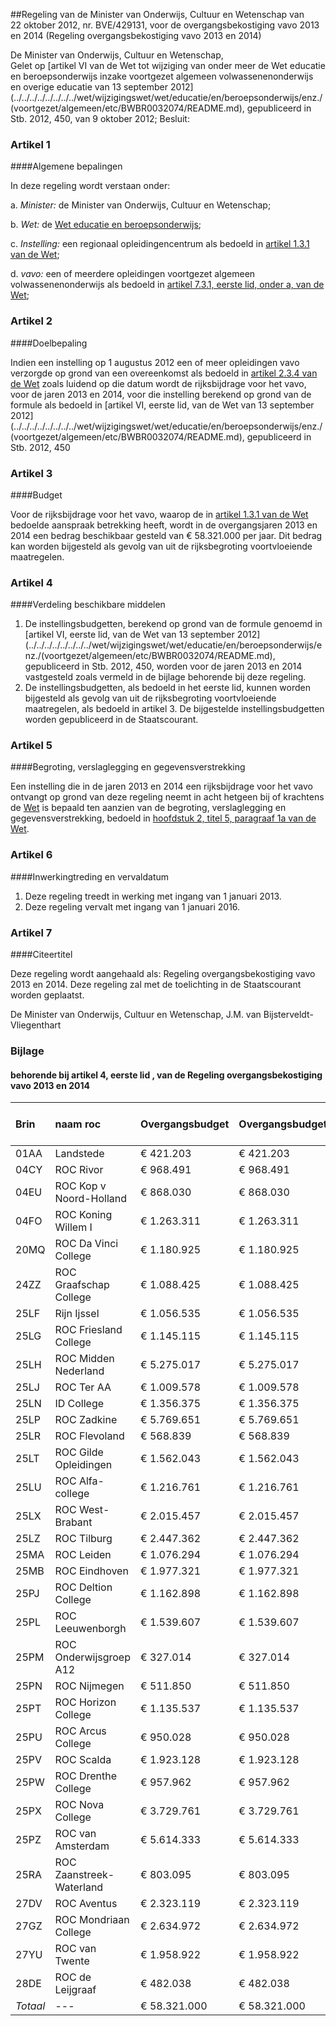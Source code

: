 <meta http-equiv='Content-Type' content='text/html; charset=utf-8' />

##Regeling van de Minister van Onderwijs, Cultuur en Wetenschap van 22 oktober 2012, nr. BVE/429131, voor de overgangsbekostiging vavo 2013 en 2014 (Regeling overgangsbekostiging vavo 2013 en 2014)

De Minister van Onderwijs, Cultuur en Wetenschap,  
Gelet op [artikel VI van de Wet tot wijziging van onder meer de Wet educatie en beroepsonderwijs inzake voortgezet algemeen volwassenenonderwijs en overige educatie van 13 september 2012](../../../../../../../../wet/wijzigingswet/wet/educatie/en/beroepsonderwijs/enz./(voortgezet/algemeen/etc/BWBR0032074/README.md), gepubliceerd in Stb. 2012, 450, van 9 oktober 2012;
Besluit:    

### Artikel  1  

####Algemene bepalingen

In deze regeling wordt verstaan onder: 

a.  *Minister:* de Minister van Onderwijs, Cultuur en Wetenschap;  

b.  *Wet:* de [Wet educatie en beroepsonderwijs](../../../../../../../../wet/wet/educatie/en/beroepsonderwijs/BWBR0007625/README.md);  

c.  *Instelling:* een regionaal opleidingencentrum als bedoeld in [artikel 1.3.1 van de Wet](../../../../../../../../wet/wet/educatie/en/beroepsonderwijs/BWBR0007625/README.md);  

d.  *vavo:* een of meerdere opleidingen voortgezet algemeen volwassenenonderwijs als bedoeld in [artikel 7.3.1, eerste lid, onder a, van de Wet](../../../../../../../../wet/wet/educatie/en/beroepsonderwijs/BWBR0007625/README.md);   

### Artikel  2  

####Doelbepaling

Indien een instelling op 1 augustus 2012 een of meer opleidingen vavo verzorgde op grond van een overeenkomst als bedoeld in [artikel 2.3.4 van de Wet](../../../../../../../../wet/wet/educatie/en/beroepsonderwijs/BWBR0007625/README.md) zoals luidend op die datum wordt de rijksbijdrage voor het vavo, voor de jaren 2013 en 2014, voor die instelling berekend op grond van de formule als bedoeld in [artikel VI, eerste lid, van de Wet van 13 september 2012](../../../../../../../../wet/wijzigingswet/wet/educatie/en/beroepsonderwijs/enz./(voortgezet/algemeen/etc/BWBR0032074/README.md), gepubliceerd in Stb. 2012, 450 

### Artikel  3  

####Budget

Voor de rijksbijdrage voor het vavo, waarop de in [artikel 1.3.1 van de Wet](../../../../../../../../wet/wet/educatie/en/beroepsonderwijs/BWBR0007625/README.md) bedoelde aanspraak betrekking heeft, wordt in de overgangsjaren 2013 en 2014 een bedrag beschikbaar gesteld van € 58.321.000 per jaar. Dit bedrag kan worden bijgesteld als gevolg van uit de rijksbegroting voortvloeiende maatregelen. 

### Artikel  4  

####Verdeling beschikbare middelen

1.  De instellingsbudgetten, berekend op grond van de formule genoemd in [artikel VI, eerste lid, van de Wet van 13 september 2012](../../../../../../../../wet/wijzigingswet/wet/educatie/en/beroepsonderwijs/enz./(voortgezet/algemeen/etc/BWBR0032074/README.md), gepubliceerd in Stb. 2012, 450, worden voor de jaren 2013 en 2014 vastgesteld zoals vermeld in de bijlage behorende bij deze regeling.   
2.  De instellingsbudgetten, als bedoeld in het eerste lid, kunnen worden bijgesteld als gevolg van uit de rijksbegroting voortvloeiende maatregelen, als bedoeld in artikel 3. De bijgestelde instellingsbudgetten worden gepubliceerd in de Staatscourant.  

### Artikel  5  

####Begroting, verslaglegging en gegevensverstrekking

Een instelling die in de jaren 2013 en 2014 een rijksbijdrage voor het vavo ontvangt op grond van deze regeling neemt in acht hetgeen bij of krachtens de [Wet](../../../../../../../../wet/wet/educatie/en/beroepsonderwijs/BWBR0007625/README.md) is bepaald ten aanzien van de begroting, verslaglegging en gegevensverstrekking, bedoeld in [hoofdstuk 2, titel 5, paragraaf 1a van de Wet](../../../../../../../../wet/wet/educatie/en/beroepsonderwijs/BWBR0007625/README.md). 

### Artikel  6  

####Inwerkingtreding en vervaldatum

1.  Deze regeling treedt in werking met ingang van 1 januari 2013.   
2.  Deze regeling vervalt met ingang van 1 januari 2016.  

### Artikel  7  

####Citeertitel

Deze regeling wordt aangehaald als: Regeling overgangsbekostiging vavo 2013 en 2014. 
Deze regeling zal met de toelichting in de Staatscourant worden geplaatst.  

De 
Minister van Onderwijs, Cultuur en Wetenschap, 
J.M. van Bijsterveldt-Vliegenthart    

### Bijlage 

#### behorende bij artikel 4, eerste lid , van de Regeling overgangsbekostiging vavo 2013 en 2014

| Brin  | naam roc  | Overgangsbudget  | Overgangsbudget  |--- |--- | 2013  | 2014  |
|:---|:---|:---|:---|:---|:---|:---|:---|
| 01AA  | Landstede  |  € 421.203   |  € 421.203   |
| 04CY  | ROC Rivor  |  € 968.491   |  € 968.491   |
| 04EU  | ROC Kop v Noord-Holland  |  € 868.030   |  € 868.030   |
| 04FO  | ROC Koning Willem I  |  € 1.263.311   |  € 1.263.311   |
| 20MQ  | ROC Da Vinci College  |  € 1.180.925   |  € 1.180.925   |
| 24ZZ  | ROC Graafschap College  |  € 1.088.425   |  € 1.088.425   |
| 25LF  | Rijn Ijssel  |  € 1.056.535   |  € 1.056.535   |
| 25LG  | ROC Friesland College  |  € 1.145.115   |  € 1.145.115   |
| 25LH  | ROC Midden Nederland  |  € 5.275.017   |  € 5.275.017   |
| 25LJ  | ROC Ter AA  |  € 1.009.578   |  € 1.009.578   |
| 25LN  | ID College  |  € 1.356.375   |  € 1.356.375   |
| 25LP  | ROC Zadkine  |  € 5.769.651   |  € 5.769.651   |
| 25LR  | ROC Flevoland  |  € 568.839   |  € 568.839   |
| 25LT  | ROC Gilde Opleidingen  |  € 1.562.043   |  € 1.562.043   |
| 25LU  | ROC Alfa-college  |  € 1.216.761   |  € 1.216.761   |
| 25LX  | ROC West-Brabant  |  € 2.015.457   |  € 2.015.457   |
| 25LZ  | ROC Tilburg  |  € 2.447.362   |  € 2.447.362   |
| 25MA  | ROC Leiden  |  € 1.076.294   |  € 1.076.294   |
| 25MB  | ROC Eindhoven  |  € 1.977.321   |  € 1.977.321   |
| 25PJ  | ROC Deltion College  |  € 1.162.898   |  € 1.162.898   |
| 25PL  | ROC Leeuwenborgh  |  € 1.539.607   |  € 1.539.607   |
| 25PM  | ROC Onderwijsgroep A12  |  € 327.014   |  € 327.014   |
| 25PN  | ROC Nijmegen  |  € 511.850   |  € 511.850   |
| 25PT  | ROC Horizon College  |  € 1.135.537   |  € 1.135.537   |
| 25PU  | ROC Arcus College  |  € 950.028   |  € 950.028   |
| 25PV  | ROC Scalda  |  € 1.923.128   |  € 1.923.128   |
| 25PW  | ROC Drenthe College  |  € 957.962   |  € 957.962   |
| 25PX  | ROC Nova College  |  € 3.729.761   |  € 3.729.761   |
| 25PZ  | ROC van Amsterdam  |  € 5.614.333   |  € 5.614.333   |
| 25RA  | ROC Zaanstreek-Waterland  |  € 803.095   |  € 803.095   |
| 27DV  | ROC Aventus  |  € 2.323.119   |  € 2.323.119   |
| 27GZ  | ROC Mondriaan College  |  € 2.634.972   |  € 2.634.972   |
| 27YU  | ROC van Twente  |  € 1.958.922   |  € 1.958.922   |
| 28DE  | ROC de Leijgraaf  |  € 482.038   |  € 482.038   |
|  *Totaal*   | --- |  € 58.321.000   |  € 58.321.000   |

